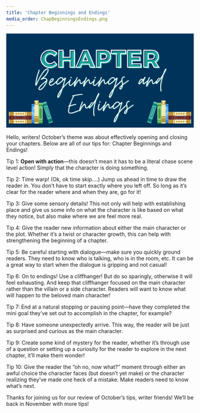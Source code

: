 ```yaml
---
title: 'Chapter Beginnings and Endings'
media_order: ChapBeginningsEndings.png
---
```


![Chapter Beginnings and Endings](ChapBeginningsEndings.png "ChapBeginningsEndings")

Hello, writers! October’s theme was about effectively opening and closing your chapters. Below are all of our tips for: Chapter Beginnings and Endings! 

Tip 1: **Open with action**—this doesn’t mean it has to be a literal chase scene level action! Simply that the character is doing something. 

Tip 2: Time warp! (Ok, ok time skip….) Jump us ahead in time to draw the reader in. You don’t have to start exactly where you left off. So long as it’s clear for the reader where and when they are, go for it! 

Tip 3: Give some sensory details! This not only will help with establishing place and give us some info on what the character is like based on what they notice, but also make where we are feel more real. 

Tip 4: Give the reader new information about either the main character or the plot. Whether it’s a twist or character growth, this can help with strengthening the beginning of a chapter. 

Tip 5: Be careful starting with dialogue—make sure you quickly ground readers. They need to know who is talking, who is in the room, etc. It can be a great way to start when the dialogue is gripping and not casual! 

Tip 6: On to endings! Use a cliffhanger! But do so sparingly, otherwise it will feel exhausting. And keep that cliffhanger focused on the main character rather than the villain or a side character. Readers will want to know what will happen to the beloved main character!

Tip 7: End at a natural stopping or pausing point—have they completed the mini goal they’ve set out to accomplish in the chapter, for example? 

Tip 8: Have someone unexpectedly arrive. This way, the reader will be just as surprised and curious as the main character. 

Tip 9: Create some kind of mystery for the reader, whether it’s through use of a question or setting up a curiosity for the reader to explore in the next chapter, it’ll make them wonder! 

Tip 10: Give the reader the “oh no, now what?” moment through either an awful choice the character faces (but doesn’t yet make) or the character realizing they’ve made one heck of a mistake. Make readers need to know what’s next.

Thanks for joining us for our review of October’s tips, writer friends! We’ll be back in November with more tips!